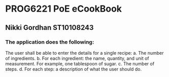 <h1> <b> PROG6221 PoE eCookBook </b> </h1>
<h2> Nikki Gordhan ST10108243 </h2>
<h3> The application does the following: </h3>
The user shall be able to enter the details for a single recipe:
	a. The number of ingredients.
	b. For each ingredient: the name, quantity, and unit of measurement. For example, one tablespoon of sugar.
	c. The number of steps.
	d. For each step: a description of what the user should do.
	
